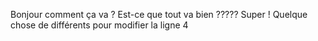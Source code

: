 Bonjour comment ça va ?
Est-ce que tout va bien ?????
Super !
Quelque chose de différents pour modifier la ligne 4